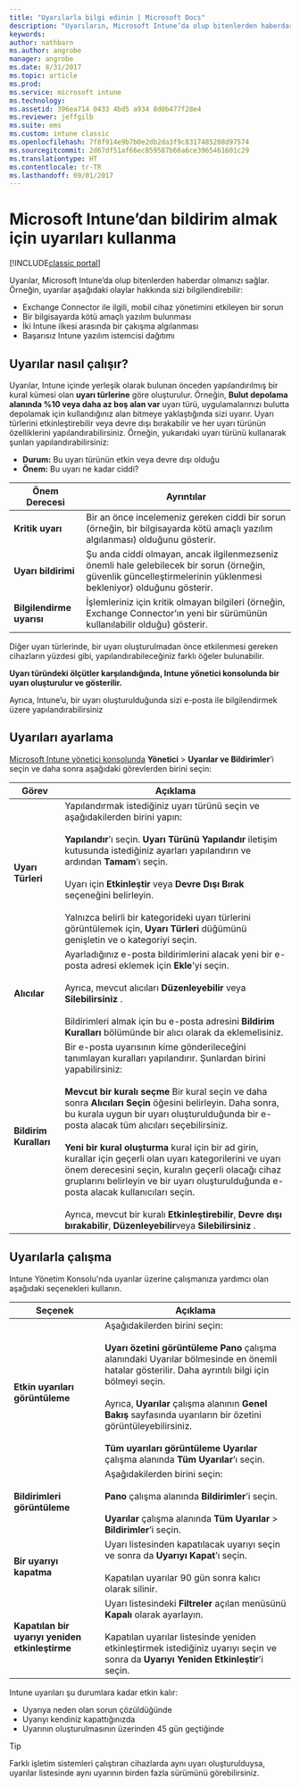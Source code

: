 ```yaml
---
title: "Uyarılarla bilgi edinin | Microsoft Docs"
description: "Uyarıların, Microsoft Intune’da olup bitenlerden haberdar olmanızı nasıl sağladığını öğrenin."
keywords: 
author: nathbarn
ms.author: angrobe
manager: angrobe
ms.date: 8/31/2017
ms.topic: article
ms.prod: 
ms.service: microsoft intune
ms.technology: 
ms.assetid: 396ea714 0433 4bd5 a934 8d0b477f28e4
ms.reviewer: jeffgilb
ms.suite: ems
ms.custom: intune classic
ms.openlocfilehash: 7f8f914e9b7b0e2db2da3f9c8317485208d97574
ms.sourcegitcommit: 2d67df51af66ec859587b66a6ce3965461601c29
ms.translationtype: HT
ms.contentlocale: tr-TR
ms.lasthandoff: 09/01/2017
---
```

#  <a name="use-alerts-to-get-notified-by-microsoft-intune"></a>Microsoft Intune’dan bildirim almak için uyarıları kullanma

[!INCLUDE[classic portal](../includes/classic-portal.md)]

Uyarılar, Microsoft Intune’da olup bitenlerden haberdar olmanızı sağlar. Örneğin, uyarılar aşağıdaki olaylar hakkında sizi bilgilendirebilir:
- Exchange Connector ile ilgili, mobil cihaz yönetimini etkileyen bir sorun
- Bir bilgisayarda kötü amaçlı yazılım bulunması
- İki Intune ilkesi arasında bir çakışma algılanması
- Başarısız Intune yazılım istemcisi dağıtımı

## <a name="how-alerts-work"></a>Uyarılar nasıl çalışır?

Uyarılar, Intune içinde yerleşik olarak bulunan önceden yapılandırılmış bir kural kümesi olan **uyarı türlerine** göre oluşturulur. Örneğin, **Bulut depolama alanında %10 veya daha az boş alan var** uyarı türü, uygulamalarınızı bulutta depolamak için kullandığınız alan bitmeye yaklaştığında sizi uyarır. Uyarı türlerini etkinleştirebilir veya devre dışı bırakabilir ve her uyarı türünün özelliklerini yapılandırabilirsiniz. Örneğin, yukarıdaki uyarı türünü kullanarak şunları yapılandırabilirsiniz:

- **Durum:** Bu uyarı türünün etkin veya devre dışı olduğu
- **Önem:** Bu uyarı ne kadar ciddi?

|Önem Derecesi|Ayrıntılar|
|--|---|
|**Kritik uyarı**|Bir an önce incelemeniz gereken ciddi bir sorun (örneğin, bir bilgisayarda kötü amaçlı yazılım algılanması) olduğunu gösterir.|
|**Uyarı bildirimi**|Şu anda ciddi olmayan, ancak ilgilenmezseniz önemli hale gelebilecek bir sorun (örneğin, güvenlik güncelleştirmelerinin yüklenmesi bekleniyor) olduğunu gösterir.|
|**Bilgilendirme uyarısı**|İşlemleriniz için kritik olmayan bilgileri (örneğin, Exchange Connector’ın yeni bir sürümünün kullanılabilir olduğu) gösterir.|

Diğer uyarı türlerinde, bir uyarı oluşturulmadan önce etkilenmesi gereken cihazların yüzdesi gibi, yapılandırabileceğiniz farklı öğeler bulunabilir.

**Uyarı türündeki ölçütler karşılandığında, Intune yönetici konsolunda bir uyarı oluşturulur ve gösterilir.**

Ayrıca, Intune’u, bir uyarı oluşturulduğunda sizi e-posta ile bilgilendirmek üzere yapılandırabilirsiniz

## <a name="set-up-alerts"></a>Uyarıları ayarlama

[Microsoft Intune yönetici konsolunda](https://manage.microsoft.com) **Yönetici** &gt; **Uyarılar ve Bildirimler**’i seçin ve daha sonra aşağıdaki görevlerden birini seçin:

|Görev|Açıklama|
|---|------|
|**Uyarı Türleri**|Yapılandırmak istediğiniz uyarı türünü seçin ve aşağıdakilerden birini yapın:<br /><br />**Yapılandır**’ı seçin. **Uyarı Türünü Yapılandır** iletişim kutusunda istediğiniz ayarları yapılandırın ve ardından **Tamam**’ı seçin.<br /><br />Uyarı için **Etkinleştir** veya **Devre Dışı Bırak** seçeneğini belirleyin.<br /><br />Yalnızca belirli bir kategorideki uyarı türlerini görüntülemek için, **Uyarı Türleri** düğümünü genişletin ve o kategoriyi seçin.|
|**Alıcılar**|Ayarladığınız e-posta bildirimlerini alacak yeni bir e-posta adresi eklemek için **Ekle**’yi seçin.<br /><br />Ayrıca, mevcut alıcıları **Düzenleyebilir** veya **Silebilirsiniz** .<br /><br />Bildirimleri almak için bu e-posta adresini **Bildirim Kuralları** bölümünde bir alıcı olarak da eklemelisiniz.|
|**Bildirim Kuralları**|Bir e-posta uyarısının kime gönderileceğini tanımlayan kuralları yapılandırır. Şunlardan birini yapabilirsiniz:<br /><br />**Mevcut bir kuralı seçme**   Bir kural seçin ve daha sonra **Alıcıları Seçin** öğesini belirleyin. Daha sonra, bu kurala uygun bir uyarı oluşturulduğunda bir e-posta alacak tüm alıcıları seçebilirsiniz.<br /><br />**Yeni bir kural oluşturma**   kural için bir ad girin, kurallar için geçerli olan uyarı kategorilerini ve uyarı önem derecesini seçin, kuralın geçerli olacağı cihaz gruplarını belirleyin ve bir uyarı oluşturulduğunda e-posta alacak kullanıcıları seçin.<br /><br />Ayrıca, mevcut bir kuralı **Etkinleştirebilir**, **Devre dışı bırakabilir**, **Düzenleyebilir**veya **Silebilirsiniz** .|

## <a name="working-with-alerts"></a>Uyarılarla çalışma

Intune Yönetim Konsolu'nda uyarılar üzerine çalışmanıza yardımcı olan aşağıdaki seçenekleri kullanın.

|Seçenek|Açıklama|
|-----|----|
|**Etkin uyarıları görüntüleme**|Aşağıdakilerden birini seçin:<br /><br />**Uyarı özetini görüntüleme**   **Pano** çalışma alanındaki Uyarılar bölmesinde en önemli hatalar gösterilir. Daha ayrıntılı bilgi için bölmeyi seçin.<br /><br />Ayrıca, **Uyarılar** çalışma alanının **Genel Bakış** sayfasında uyarıların bir özetini görüntüleyebilirsiniz.<br /><br />**Tüm uyarıları görüntüleme**   **Uyarılar** çalışma alanında **Tüm Uyarılar**’ı seçin.|
|**Bildirimleri görüntüleme**|Aşağıdakilerden birini seçin:<br /><br />**Pano** çalışma alanında **Bildirimler**’i seçin.<br /><br />**Uyarılar** çalışma alanında **Tüm Uyarılar** &gt; **Bildirimler**’i seçin.|
|**Bir uyarıyı kapatma**|Uyarı listesinden kapatılacak uyarıyı seçin ve sonra da **Uyarıyı Kapat**’ı seçin.<br /><br />Kapatılan uyarılar 90 gün sonra kalıcı olarak silinir.|
|**Kapatılan bir uyarıyı yeniden etkinleştirme**|Uyarı listesindeki **Filtreler** açılan menüsünü **Kapalı** olarak ayarlayın.<br /><br />Kapatılan uyarılar listesinde yeniden etkinleştirmek istediğiniz uyarıyı seçin ve sonra da **Uyarıyı Yeniden Etkinleştir**’i seçin.|

Intune uyarıları şu durumlara kadar etkin kalır:

- Uyarıya neden olan sorun çözüldüğünde
- Uyarıyı kendiniz kapattığınızda
- Uyarının oluşturulmasının üzerinden 45 gün geçtiğinde

> [!TIP]
> Farklı işletim sistemleri çalıştıran cihazlarda aynı uyarı oluşturulduysa, uyarılar listesinde aynı uyarının birden fazla sürümünü görebilirsiniz.
